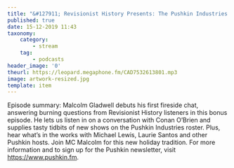 ```yaml
---
title: "&#127911; Revisionist History Presents: The Pushkin Industries Holiday Variety Show"
published: true
date: 15-12-2019 11:43
taxonomy:
    category:
        - stream
    tag:
        - podcasts
header_image: '0'
theurl: https://leopard.megaphone.fm/CAD7532613801.mp3
image: artwork-resized.jpg
template: item
--- 
```

Episode summary: Malcolm Gladwell debuts his first fireside chat, answering burning questions from Revisionist History listeners in this bonus episode. He lets us listen in on a conversation with Conan O’Brien and supplies tasty tidbits of new shows on the Pushkin Industries roster. Plus, hear what’s in the works with Michael Lewis, Laurie Santos and other Pushkin hosts. Join MC Malcolm for this new holiday tradition. For more information and to sign up for the Pushkin newsletter, visit https://www.pushkin.fm.
